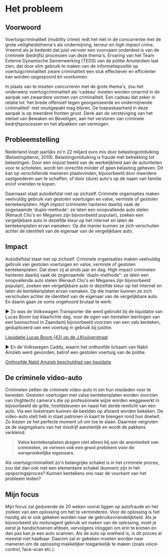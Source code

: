 # Het probleem

## Voorwoord

Voertuigcriminaliteit (mobility crime) redt het niet in de concurrentie met de grote veiligheidsthema's als ondermijning, terreur en _high impact_ crime. Vreemd als je bedenkt dat juist vervoer een voornaam onderdeel is van de criminele (bedrijfs) processen van deze thema's. Ervaring van het Team Externe Dynamische Samenwerking (TEDS) van de politie Amsterdam laat zien, dat door slim gebruik te maken van de informatiepositie op voertuigcriminaliteit zware criminaliteit een stuk effectiever en efficiénter kan worden opgespoord én voorkomen.

In plaats van te moeten concurreren met de grote thema's, zou het onderwerp voertuigcriminaliteit als 'cadeau' moeten worden omarmd in de aanpak van zwaardere vormen van criminaliteit. Een cadeau dat zeker in relatie tot 'het brede offensief tegen georganiseerde en ondermijnende criminaliteit' niet onuitgepakt mag blijven. De toepasbaarheid in deze aanpak is op meerdere fronten groot. Denk aan de versteviging van het stelsel van Bewaken en Beveiligen, aan het verstoren van criminele bedrijfsprocessen en het afpakken van vermogen.

## Probleemstelling

Nederland loopt jaarlijks zo'n 22 miljard euro mis door belastingontduiking (Belastingdienst, 2019). Belastingontduiking is fraude met betrekking tot belastingen. Door een onjuist beeld van de werkelijkheid aan de autoriteiten voor te schotelen, wordt ten onrechte minder of geen belasting geheven. Dit kan op verschillende manieren plaatsvinden, bijvoorbeeld door meerdere vastgoederen aan te schaffen, of door (dure) auto's op de naam van familie en/of vrienden te kopen.

Daarnaast staat autodiefstal niet op zichzelf. Criminele organisaties maken veelvuldig gebruik van gestolen voertuigen en valse, vermiste of gestolen kentekenplaten. _High impact_ criminelen hanteren daarbij vaak de zogenaamde 'duplo-methode': ze laten een onopvallende auto stelen (Renault Clio's en Meganes zijn bijvoorbeeld populair), zoeken een vergelijkbare auto in dezelfde kleur op het internet en laten de kentekenplaten ervan namaken. Op die manier kunnen ze zich verschuilen achter de identiteit van de eigenaar van de vergelijkbare auto.

## Impact

Autodiefstal staat niet op zichzelf. Criminele organisaties maken veelvuldig gebruik van gestolen voertuigen en valse, vermiste of gestolen kentekenplaten. Dat doen zij al sinds jaar en dag. High impact criminelen hanteren daarbij vaak de zogenaamde 'duplo-methode": ze laten een onopvallende auto stelen (Renault Clio's en Meganes zijn bijvoorbeeld populair), zoeken een vergelijkbare auto in dezelfde kleur op het internet en laten de kentekenplaten ervan namaken. Op die manier kunnen ze zich verschuilen achter de identiteit van de eigenaar van de vergelijkbare auto. En daarin gaan ze soms ongehoord brutaal te werk:

▶️ Zo was de Volkswagen Transporter die werd gebruikt bij de liquidatie van Lucas Boom (op klaarlichte dag, voor de ogen van tientallen leerlingen van een basisschool in Zaandam) bijvoorbeeld voorzien van een vals kenteken, gedupliceerd van een voertuig in gebruik bij justitie.

[Liquidatie Lucas Boom (43) op de J.Kruijverstraat](https://opsporingverzocht.avrotros.nl/zaken/item/liquidatie-lucas-boom-43-op-de-jkruijverstraat/)

▶️ En de Volkswagen Caddy, waarin het onthoofde lichaam van Nabil Amzieb werd gevonden, betrof een gestolen voertuig van de politie.

[Onthoofde Nabil Amzieb beschuldigd van liquidatie](https://www.parool.nl/nieuws/onthoofde-nabil-amzieb-beschuldigd-van-liquidatie\~bbbe5831/)

## De criminele video-auto

Criminelen zetten de criminele video-auto in om hun misdaden voor te bereiden. Gestolen voertuigen met valse kentekenplaten worden voorzien van (hightech) camera's die op professionele wijze worden weggewerkt in bijvoorbeeld de grille, hoofdsteunen en naast het derde remlicht van een auto. Via een livestream kunnen de beelden op afstand worden bekeken. De video-auto stelt heb in staat patronen in kaart te brengen rond hun doelwit. Zo kiezen ze het perfecte moment uit om toe te slaan. Daarmee vergroten ze de slagingskans van het misdrijf aanzienlijk en wordt de pakkans verkleind.

> **Valse kentekenplaten dragen niet alleen bij aan de anonimiteit van criminelen, ze vormen ook een groot probleem voor de oorspronkelijke eigenaars.**

Als voertuigcriminaliteit zo'n belangrijke schakel is in het criminele proces, zou dat dan ook niet een elementaire schakel (kunnen) zijn in het opsporingsproces? Kunnen kentekens ons naar de voorkant van het probleem leiden?

## Mijn focus

Mijn focus zal gedurende de 20 weken vooral liggen op autofraude en het zoeken van een oplossing om het te verminderen. Voor de oplossing is het handig als er ook gekeken worden naar de gebruiksvriendelijkheid. Als je bijvoorbeeld als motoragent gebruik wil maken van de oplossing, moet je eerst je handschoenen afdoen, vervolgens inloggen om erin te komen en dan pas kan je een auto scannen. Als de auto op snelheid is, is dit proces al meestal niet haalbaar. Daarom zal er gekeken moeten worden naar manieren om de oplossing makkelijker toegankelijk te maken (zoals voice-control, face-scan etc.).
